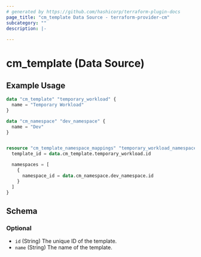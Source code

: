 ```yaml
---
# generated by https://github.com/hashicorp/terraform-plugin-docs
page_title: "cm_template Data Source - terraform-provider-cm"
subcategory: ""
description: |-
  
---
```


# cm_template (Data Source)



## Example Usage

```terraform
data "cm_template" "temporary_workload" {
  name = "Temporary Workload"
}

data "cm_namespace" "dev_namespace" {
  name = "Dev"
}


resource "cm_template_namespace_mappings" "temporary_workload_namespace_mappings" {
  template_id = data.cm_template.temporary_workload.id

  namespaces = [
    {
      namespace_id = data.cm_namespace.dev_namespace.id
    }
  ]
}
```

<!-- schema generated by tfplugindocs -->
## Schema

### Optional

- `id` (String) The unique ID of the template.
- `name` (String) The name of the template.
